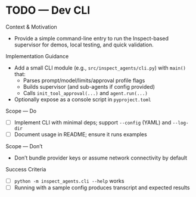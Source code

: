 # TODO — Dev CLI

Context & Motivation
- Provide a simple command-line entry to run the Inspect-based supervisor for demos, local testing, and quick validation.

Implementation Guidance
- Add a small CLI module (e.g., `src/inspect_agents/cli.py`) with `main()` that:
  - Parses prompt/model/limits/approval profile flags
  - Builds supervisor (and sub-agents if config provided)
  - Calls `init_tool_approval(...)` and `agent.run(...)`
- Optionally expose as a console script in `pyproject.toml`

Scope — Do
- [ ] Implement CLI with minimal deps; support `--config` (YAML) and `--log-dir`
- [ ] Document usage in README; ensure it runs examples

Scope — Don’t
- Don’t bundle provider keys or assume network connectivity by default

Success Criteria
- [ ] `python -m inspect_agents.cli --help` works
- [ ] Running with a sample config produces transcript and expected results
